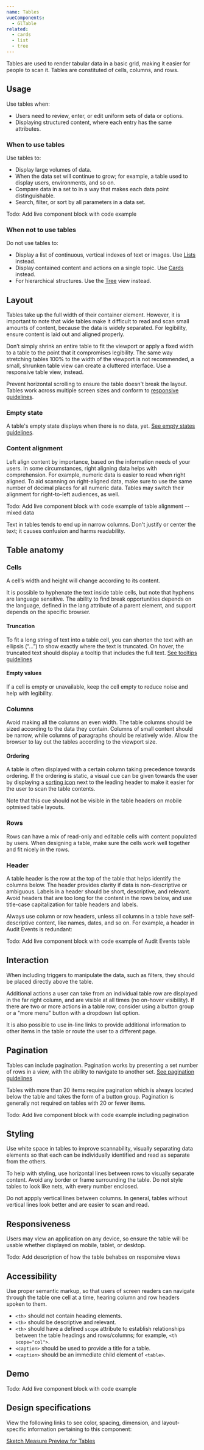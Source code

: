 ```yaml
---
name: Tables
vueComponents: 
  - GlTable
related:
  - cards
  - list
  - tree
---
```


Tables are used to render tabular data in a basic grid, making it easier for people to scan it. Tables are constituted of cells, columns, and rows.

## Usage

Use tables when: 

* Users need to review, enter, or edit uniform sets of data or options. 
* Displaying structured content, where each entry has the same attributes.

### When to use tables

Use tables to:

*   Display large volumes of data.
*   When the data set will continue to grow; for example, a table used to display users, environments, and so on.
*   Compare data in a set to in a way that makes each data point distinguishable.
*   Search, filter, or sort by all parameters in a data set.

Todo: Add live component block with code example

### When not to use tables

Do not use tables to:

*   Display a list of continuous, vertical indexes of text or images. Use [Lists](/components/list) instead.
*   Display contained content and actions on a single topic. Use [Cards](/components/cards) instead.
*   For hierarchical structures. Use the [Tree](/components/tree) view instead.

## Layout

Tables take up the full width of their container element. However, it is important to note that wide tables make it difficult to read and scan small amounts of content, because the data is widely separated. For legibility, ensure content is laid out and aligned properly.

Don’t simply shrink an entire table to fit the viewport or apply a fixed width to a table to the point that it compromises legibility. The same way stretching tables 100% to the width of the viewport is not recommended, a small, shrunken table view can create a cluttered interface. Use a responsive table view, instead.

Prevent horizontal scrolling to ensure the table doesn't break the layout. Tables work across multiple screen sizes and conform to [responsive guidelines](/components/tables/#responsiveness).

### Empty state

A table's empty state displays when there is no data, yet. [See empty states guidelines](https://design.gitlab.com/regions/empty-states).

### Content alignment

Left align content by importance, based on the information needs of your users. In some circumstances, right aligning data helps with comprehension. For example, numeric data is easier to read when right aligned. To aid scanning on right-aligned data, make sure to use the same number of decimal places for all numeric data. Tables may switch their alignment for right-to-left audiences, as well.

Todo: Add live component block with code example of table alignment -- mixed data

Text in tables tends to end up in narrow columns. Don't justify or center the text; it causes confusion and harms readability.

## Table anatomy

### Cells

A cell’s width and height will change according to its content.

It is possible to hyphenate the text inside table cells, but note that hyphens are language sensitive. The ability to find break opportunities depends on the language, defined in the lang attribute of a parent element, and support depends on the specific browser.

#### Truncation

To fit a long string of text into a table cell, you can shorten the text with an ellipsis (“...”) to show exactly where the text is truncated. On hover, the truncated text should display a tooltip that includes the full text. [See tooltips guidelines](https://design.gitlab.com/components/tooltips)

#### Empty values

If a cell is empty or unavailable, keep the cell empty to reduce noise and help with legibility.

### Columns

Avoid making all the columns an even width. The table columns should be sized according to the data they contain. Columns of small content should be narrow, while columns of paragraphs should be relatively wide. Allow the browser to lay out the tables according to the viewport size.

#### Ordering

A table is often displayed with a certain column taking precedence towards ordering. If the ordering is static, a visual cue can be given towards the user by displaying a [sorting icon](https://gitlab-org.gitlab.io/gitlab-svgs/?q=sort) next to the leading header to make it easier for the user to scan the table contents.

Note that this cue should not be visible in the table headers on mobile optmised table layouts.

### Rows

Rows can have a mix of read-only and editable cells with content populated by users. When designing a table, make sure the cells work well together and fit nicely in the rows.

### Header

A table header is the row at the top of the table that helps identify the columns below. The header provides clarity if data is non-descriptive or ambiguous. Labels in a header should be short, descriptive, and relevant. Avoid headers that are too long for the content in the rows below, and use title-case capitalization for table headers and labels.

Always use column or row headers, unless all columns in a table have self-descriptive content, like names, dates, and so on. For example, a header in Audit Events is redundant:

Todo: Add live component block with code example of Audit Events table

## Interaction

When including triggers to manipulate the data, such as filters, they should be placed directly above the table.

Additional actions a user can take from an individual table row are displayed in the far right column, and are visible at all times (no on-hover visibility). If there are two or more actions in a table row, consider using a button group or a "more menu" button with a dropdown list option.

It is also possible to use in-line links to provide additional information to other items in the table or route the user to a different page.

## Pagination

Tables can include pagination. Pagination works by presenting a set number of rows in a view, with the ability to navigate to another set. [See pagination guidelines](https://design.gitlab.com/components/pagination)

Tables with more than 20 items require pagination which is always located below the table and takes the form of a button group. Pagination is generally not required on tables with 20 or fewer items.

Todo: Add live component block with code example including pagination

## Styling

Use white space in tables to improve scannability, visually separating data elements so that each can be individually identified and read as separate from the others.

To help with styling, use horizontal lines between rows to visually separate content. Avoid any border or frame surrounding the table. Do not style tables to look like nets, with every number enclosed. 

Do not appply vertical lines between columns. In general, tables without vertical lines look better and are easier to scan and read.

## Responsiveness

Users may view an application on any device, so ensure the table will be usable whether displayed on mobile, tablet, or desktop.

Todo: Add description of how the table behabes on responsive views

## Accessibility

Use proper semantic markup, so that users of screen readers can navigate through the table one cell at a time, hearing column and row headers spoken to them.

* `<th>` should not contain heading elements.
* `<th>` should be descriptive and relevant.
* `<th>` should have a defined `scope` attribute to establish relationships between the table headings and rows/columns; for example, `<th scope="col">`.
* `<caption>` should be used to provide a title for a table.
* `<caption>` should be an immediate child element of `<table>`.

## Demo

Todo: Add live component block with code example

## Design specifications

View the following links to see color, spacing, dimension, and layout-specific information pertaining to this component:

[Sketch Measure Preview for Tables](https://gitlab-org.gitlab.io/gitlab-design/hosted/design-gitlab-specs/tables-spec-previews/)
